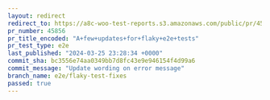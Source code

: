 ```yaml
---
layout: redirect
redirect_to: https://a8c-woo-test-reports.s3.amazonaws.com/public/pr/45856/e2e/index.html
pr_number: 45856
pr_title_encoded: "A+few+updates+for+flaky+e2e+tests"
pr_test_type: e2e
last_published: "2024-03-25 23:28:34 +0000"
commit_sha: bc3556e74aa0349bb7d8fc43e9e946154f4d99a6
commit_message: "Update wording on error message"
branch_name: e2e/flaky-test-fixes
passed: true
---
```

